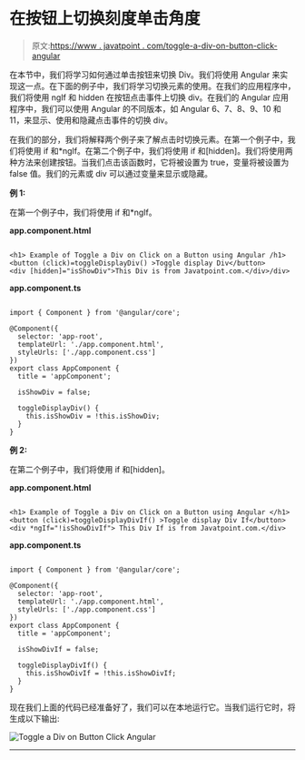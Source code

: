 # 在按钮上切换刻度单击角度

> 原文:[https://www . javatpoint . com/toggle-a-div-on-button-click-angular](https://www.javatpoint.com/toggle-a-div-on-button-click-angular)

在本节中，我们将学习如何通过单击按钮来切换 Div。我们将使用 Angular 来实现这一点。在下面的例子中，我们将学习切换元素的使用。在我们的应用程序中，我们将使用 ngIf 和 hidden 在按钮点击事件上切换 div。在我们的 Angular 应用程序中，我们可以使用 Angular 的不同版本，如 Angular 6、7、8、9、10 和 11，来显示、使用和隐藏点击事件的切换 div。

在我们的部分，我们将解释两个例子来了解点击时切换元素。在第一个例子中，我们将使用 if 和*ngIf。在第二个例子中，我们将使用 if 和[hidden]。我们将使用两种方法来创建按钮。当我们点击该函数时，它将被设置为 true，变量将被设置为 false 值。我们的元素或 div 可以通过变量来显示或隐藏。

**例 1:**

在第一个例子中，我们将使用 if 和*ngIf。

**app.component.html**

```

<h1> Example of Toggle a Div on Click on a Button using Angular /h1>
<button (click)=toggleDisplayDiv() >Toggle display Div</button>
<div [hidden]="isShowDiv">This Div is from Javatpoint.com.</div>/div>

```

**app.component.ts**

```

import { Component } from '@angular/core';

@Component({
  selector: 'app-root',
  templateUrl: './app.component.html',
  styleUrls: ['./app.component.css']
})
export class AppComponent {
  title = 'appComponent';

  isShowDiv = false;

  toggleDisplayDiv() {
    this.isShowDiv = !this.isShowDiv;
  }
}

```

**例 2:**

在第二个例子中，我们将使用 if 和[hidden]。

**app.component.html**

```

<h1> Example of Toggle a Div on Click on a Button using Angular </h1>
<button (click)=toggleDisplayDivIf() >Toggle display Div If</button>
<div *ngIf="!isShowDivIf"> This Div If is from Javatpoint.com.</div>

```

**app.component.ts**

```

import { Component } from '@angular/core';

@Component({
  selector: 'app-root',
  templateUrl: './app.component.html',
  styleUrls: ['./app.component.css']
})
export class AppComponent {
  title = 'appComponent';

  isShowDivIf = false;

  toggleDisplayDivIf() {
    this.isShowDivIf = !this.isShowDivIf;
  }
}

```

现在我们上面的代码已经准备好了，我们可以在本地运行它。当我们运行它时，将生成以下输出:

![Toggle a Div on Button Click Angular](../Images/6704065954c10562468bc8d2602f2951.png)

* * *